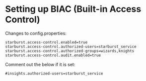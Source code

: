 # Setting up BIAC (Built-in Access Control)

Changes to config.properties:

    starburst.access-control.enabled=true
    starburst.access-control.authorized-users=starburst_service
    starburst.access-control.authorized-groups=wizards,knights
    starburst.access-control.audit.enabled=true
 
Comment out the below if it is set:</br>

    #insights.authorized-users=starburst_service

